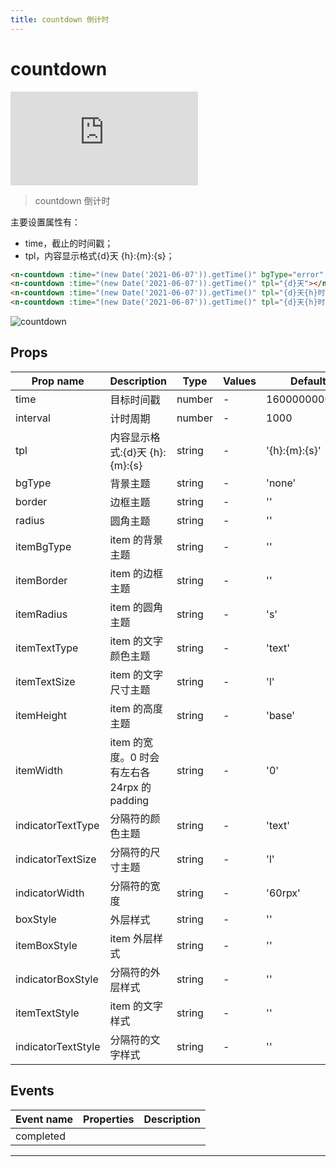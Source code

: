 ```yaml
---
title: countdown 倒计时
---
```


# countdown

<div class="demo-box">
	<iframe scrolling="auto" frameborder="0" src="http://www.redou.vip/npro/#/pages/display/countdown" class="demo-box-iframe"></iframe>
</div>

> countdown 倒计时

主要设置属性有：

- time，截止的时间戳；
- tpl，内容显示格式{d}天 {h}:{m}:{s}；

```html
<n-countdown :time="(new Date('2021-06-07')).getTime()" bgType="error" itemBgType="none" itemTextType="inverse" indicatorTextType="inverse" radius="base"></n-countdown>
<n-countdown :time="(new Date('2021-06-07')).getTime()" tpl="{d}天"></n-countdown>
<n-countdown :time="(new Date('2021-06-07')).getTime()" tpl="{d}天{h}时"></n-countdown>
<n-countdown :time="(new Date('2021-06-07')).getTime()" tpl="{d}天{h}时{m}分{s}秒"></n-countdown>
```

![countdown](/img/coms/countdown.jpg)

## Props

| Prop name          | Description                                  | Type   | Values | Default       |
| ------------------ | -------------------------------------------- | ------ | ------ | ------------- |
| time               | 目标时间戳                                   | number | -      | 1600000000000 |
| interval           | 计时周期                                     | number | -      | 1000          |
| tpl                | 内容显示格式:{d}天 {h}:{m}:{s}               | string | -      | '{h}:{m}:{s}' |
| bgType             | 背景主题                                     | string | -      | 'none'        |
| border             | 边框主题                                     | string | -      | ''            |
| radius             | 圆角主题                                     | string | -      | ''            |
| itemBgType         | item 的背景主题                              | string | -      | ''            |
| itemBorder         | item 的边框主题                              | string | -      | ''            |
| itemRadius         | item 的圆角主题                              | string | -      | 's'           |
| itemTextType       | item 的文字颜色主题                          | string | -      | 'text'        |
| itemTextSize       | item 的文字尺寸主题                          | string | -      | 'l'           |
| itemHeight         | item 的高度主题                              | string | -      | 'base'        |
| itemWidth          | item 的宽度。0 时会有左右各 24rpx 的 padding | string | -      | '0'           |
| indicatorTextType  | 分隔符的颜色主题                             | string | -      | 'text'        |
| indicatorTextSize  | 分隔符的尺寸主题                             | string | -      | 'l'           |
| indicatorWidth     | 分隔符的宽度                                 | string | -      | '60rpx'       |
| boxStyle           | 外层样式                                     | string | -      | ''            |
| itemBoxStyle       | item 外层样式                                | string | -      | ''            |
| indicatorBoxStyle  | 分隔符的外层样式                             | string | -      | ''            |
| itemTextStyle      | item 的文字样式                              | string | -      | ''            |
| indicatorTextStyle | 分隔符的文字样式                             | string | -      | ''            |

## Events

| Event name | Properties | Description |
| ---------- | ---------- | ----------- |
| completed  |            |

---
